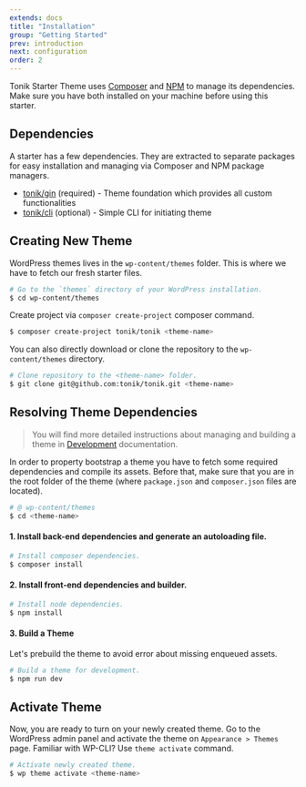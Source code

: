 ```yaml
---
extends: docs
title: "Installation"
group: "Getting Started"
prev: introduction
next: configuration
order: 2
---
```


Tonik Starter Theme uses [Composer](https://getcomposer.org/) and [NPM](https://www.npmjs.com/) to manage its dependencies. Make sure you have both installed on your machine before using this starter.

## Dependencies

A starter has a few dependencies. They are extracted to separate packages for easy installation and managing via Composer and NPM package managers.

- [tonik/gin](https://github.com/tonik/gin) (required) - Theme foundation which provides all custom functionalities
- [tonik/cli](https://github.com/tonik/cli) (optional) - Simple CLI for initiating theme

## Creating New Theme

WordPress themes lives in the `wp-content/themes` folder. This is where we have to fetch our fresh starter files.

```bash
# Go to the `themes` directory of your WordPress installation.
$ cd wp-content/themes
```

Create project via `composer create-project` composer command.

```bash
$ composer create-project tonik/tonik <theme-name>
```

You can also directly download or clone the repository to the `wp-content/themes` directory.

```bash
# Clone repository to the <theme-name> folder.
$ git clone git@github.com:tonik/tonik.git <theme-name>
```

## Resolving Theme Dependencies

> You will find more detailed instructions about managing and building a theme in [Development](https://github.com/tonik/tonik/wiki/Development) documentation.

In order to property bootstrap a theme you have to fetch some required dependencies and compile its assets. Before that, make sure that you are in the root folder of the theme (where `package.json` and `composer.json` files are located).

```bash
# @ wp-content/themes
$ cd <theme-name>
```

#### 1. Install back-end dependencies and generate an autoloading file.

```bash
# Install composer dependencies.
$ composer install
```

#### 2. Install front-end dependencies and builder.

```bash
# Install node dependencies.
$ npm install
```

#### 3. Build a Theme

Let's prebuild the theme to avoid error about missing enqueued assets.

```bash
# Build a theme for development.
$ npm run dev
```

## Activate Theme

Now, you are ready to turn on your newly created theme. Go to the WordPress admin panel and activate the theme on `Appearance > Themes` page. Familiar with WP-CLI? Use `theme activate` command.

```bash
# Activate newly created theme.
$ wp theme activate <theme-name>
```
